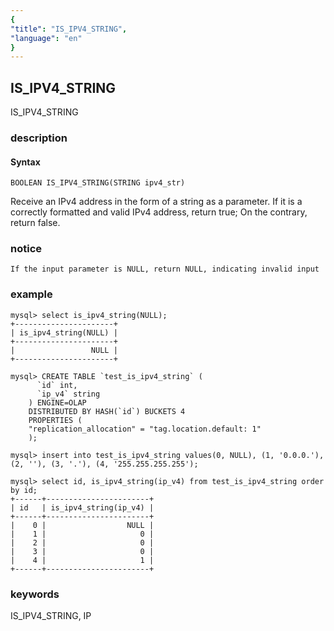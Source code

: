 ```yaml
---
{
"title": "IS_IPV4_STRING",
"language": "en"
}
---
```


<!-- 
Licensed to the Apache Software Foundation (ASF) under one
or more contributor license agreements.  See the NOTICE file
distributed with this work for additional information
regarding copyright ownership.  The ASF licenses this file
to you under the Apache License, Version 2.0 (the
"License"); you may not use this file except in compliance
with the License.  You may obtain a copy of the License at
  http://www.apache.org/licenses/LICENSE-2.0
Unless required by applicable law or agreed to in writing,
software distributed under the License is distributed on an
"AS IS" BASIS, WITHOUT WARRANTIES OR CONDITIONS OF ANY
KIND, either express or implied.  See the License for the
specific language governing permissions and limitations
under the License.
-->

## IS_IPV4_STRING

<version since="dev">

IS_IPV4_STRING

</version>

### description

#### Syntax

`BOOLEAN IS_IPV4_STRING(STRING ipv4_str)`

Receive an IPv4 address in the form of a string as a parameter. If it is a correctly formatted and valid IPv4 address, return true; On the contrary, return false.

### notice

`If the input parameter is NULL, return NULL, indicating invalid input`

### example

```
mysql> select is_ipv4_string(NULL);
+----------------------+
| is_ipv4_string(NULL) |
+----------------------+
|                 NULL |
+----------------------+

mysql> CREATE TABLE `test_is_ipv4_string` (
      `id` int,
      `ip_v4` string
    ) ENGINE=OLAP
    DISTRIBUTED BY HASH(`id`) BUCKETS 4
    PROPERTIES (
    "replication_allocation" = "tag.location.default: 1"
    );
    
mysql> insert into test_is_ipv4_string values(0, NULL), (1, '0.0.0.'), (2, ''), (3, '.'), (4, '255.255.255.255');

mysql> select id, is_ipv4_string(ip_v4) from test_is_ipv4_string order by id;
+------+-----------------------+
| id   | is_ipv4_string(ip_v4) |
+------+-----------------------+
|    0 |                  NULL |
|    1 |                     0 |
|    2 |                     0 |
|    3 |                     0 |
|    4 |                     1 |
+------+-----------------------+
```

### keywords

IS_IPV4_STRING, IP
